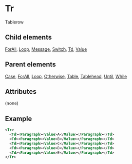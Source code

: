 # Tr



Tablerow



##  Child elements

[ForAll](../forall.md), [Loop](../loop.md), [Message](../message.md), [Switch](../switch.md), [Td](../td.md), [Value](../value.md)

##  Parent elements

[Case](../case.md), [ForAll](../forall.md), [Loop](../loop.md), [Otherwise](../otherwise.md), [Table](../table.md), [Tablehead](../tablehead.md), [Until](../until.md), [While](../while.md)


## Attributes
(none)

## Example

```xml
<Tr>
  <Td><Paragraph><Value>A</Value></Paragraph></Td>
  <Td><Paragraph><Value>B</Value></Paragraph></Td>
  <Td><Paragraph><Value>C</Value></Paragraph></Td>
  <Td><Paragraph><Value>D</Value></Paragraph></Td>
  <Td><Paragraph><Value>E</Value></Paragraph></Td>
</Tr>
```





